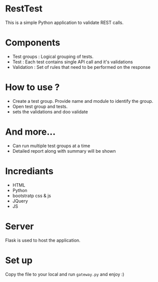 # RestTest
This is a simple Python application to validate REST calls. 
# Components
* Test groups : Logical grouping of tests. 
* Test : Each test contains single API call and it's validations
* Validation : Set of rules that need to be performed on the response 
# How to use ?
* Create a test group. Provide name and module to identify the group. 
* Open test group and tests. 
* sets the validations and doo validate
# And more...
* Can run multiple test groups at a time
* Detailed report along with summary will be shown
# Incrediants
* HTML
* Python
* bootstratp css & js
* JQuery 
* JS
# Server
Flask is used to host the application.
# Set up
Copy the file to your local and run `gateway.py` and enjoy :)
